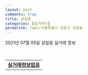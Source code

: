 ```yaml
---
layout: post
comments: true
title: 상일동
categories: [실거래가]
permalink: /apt/서울특별시 강동구 상일동
---
```


2021년 07월 05일 상일동 실거래 정보

<script type="text/javascript">
  google.charts.load('current', {'packages':['corechart']});
  google.charts.setOnLoadCallback(drawChart);

  function drawChart() {
    var data = google.visualization.arrayToDataTable([['거래일', '매매', '전월세', '전매'], ['20-07', 26, 35, 0], ['20-08', 26, 44, 0], ['20-09', 21, 35, 0], ['20-10', 11, 48, 0], ['20-11', 15, 136, 2], ['20-12', 33, 75, 0], ['21-01', 30, 64, 2], ['21-02', 11, 68, 0], ['21-03', 12, 433, 1], ['21-04', 7, 141, 1], ['21-05', 24, 38, 0], ['21-06', 4, 491, 0], ['21-07', 0, 1, 0]]);

    var options = {
      title: '최근 유형별 거래량 추이',
      legend: { position: 'bottom' }
    };

    var chart = new google.visualization.LineChart(document.getElementById('columnchart_material'));
    chart.draw(data, (options));
  }
</script>

<div id="columnchart_material" style="width: 95%; margin-left: -35px; display: block"></div>
<br>
<table>
  <tr>
    <td colspan="4" style="font-weight: bold;"><a href="https://search.naver.com/search.naver?query=상일동 실거래정보없음">실거래정보없음</a></td>
  </tr>
    
</table>
    